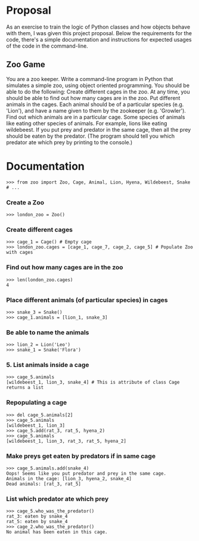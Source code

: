 # Proposal

As an exercise to train the logic of Python classes and how objects behave with them, I was given this project proposal. Below the requirements for the code, there's a simple documentation and instructions for expected usages of the code in the command-line. 

## Zoo Game

You are a zoo keeper.  Write a command-line program in Python that simulates a simple zoo, using object oriented programming.  You should be able to do the following: 
Create different cages in the zoo.  At any time, you should be able to find out how many cages are in the zoo.
Put different animals in the cages. Each animal should be of a particular species (e.g. 'Lion'), and have a name given to them by the zookeeper (e.g. 'Growler').
Find out which animals are in a particular cage.
Some species of animals like eating other species of animals.  For example, lions like eating wildebeest.  If you put prey and predator in the same cage, then all the prey should be eaten by the predator.  (The program should tell you which predator ate which prey by printing to the console.)



# Documentation
```
>>> from zoo import Zoo, Cage, Animal, Lion, Hyena, Wildebeest, Snake # ...
```

### Create a Zoo
```
>>> london_zoo = Zoo()
```

### Create different cages
```
>>> cage_1 = Cage() # Empty cage
>>> london_zoo.cages = [cage_1, cage_7, cage_2, cage_5] # Populate Zoo with cages
```

### Find out how many cages are in the zoo
```
>>> len(london_zoo.cages)
4
```

### Place different animals (of particular species) in cages
```>>> lion_1 = Lion()
>>> snake_3 = Snake()
>>> cage_1.animals = [lion_1, snake_3]
```

### Be able to name the animals 
```
>>> lion_2 = Lion('Leo')
>>> snake_1 = Snake('Flora')
```

### 5. List animals inside a cage
```
>>> cage_5.animals
[wildebeest_1, lion_3, snake_4] # This is attribute of class Cage returns a list
```

### Repopulating a cage
```
>>> del cage_5.animals[2]
>>> cage_5.animals
[wildebeest_1, lion_3]
>>> cage_5.add(rat_3, rat_5, hyena_2)
>>> cage_5.animals
[wildebeest_1, lion_3, rat_3, rat_5, hyena_2]
```

### Make preys get eaten by predators if in same cage
```
>>> cage_5.animals.add(snake_4)
Oops! Seems like you put predator and prey in the same cage.
Animals in the cage: [lion_3, hyena_2, snake_4]
Dead animals: [rat_3, rat_5]
```

### List which predator ate which prey
```
>>> cage_5.who_was_the_predator()
rat_3: eaten by snake_4
rat_5: eaten by snake_4
>>> cage_2.who_was_the_predator()
No animal has been eaten in this cage.
```

